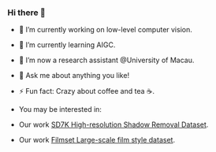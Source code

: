 ### Hi there 👋

<!--
**zinuoli/zinuoli** is a ✨ _special_ ✨ repository because its `README.md` (this file) appears on your GitHub profile.

Here are some ideas to get you started:
-->

- 🔭 I’m currently working on low-level computer vision.
- 🌱 I’m currently learning AIGC.
- 👯 I’m now a research assistant @University of Macau.
- 💬 Ask me about anything you like!
- ⚡ Fun fact: Crazy about coffee and tea ☕️.

- You may be interested in:
- Our work <a href="https://github.com/CXH-Research/DocShadow-SD7K">SD7K High-resolution Shadow Removal Dataset</a>.
- Our work <a href="https://github.com/CXH-Research/FilmNet">Filmset Large-scale film style dataset</a>.
